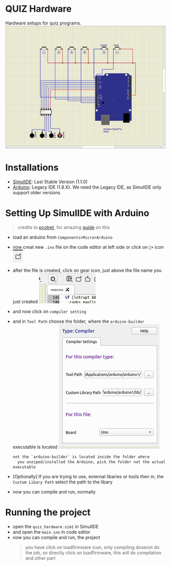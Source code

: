 # QUIZ Hardware
Hardware setups for quiz programs.
![Quiz Image](imgs/quiz.png)



# Installations
- [SimulIDE](https://simulide.com/p/downloads/): Last Stable Version (1.1.0)
- [Arduino](https://www.arduino.cc/en/software/#legacy-ide-18x): Legacy IDE (1.8.X). We need the Legacy IDE, as SimulIDE only support older versions

# Setting Up SimulIDE with Arduino 
> credits to [pcotret](https://github.com/pcotret/), for amazing [guide](https://pcotret.github.io/simulide/) on this 
- load an arduino from `Components>Micro>Arduino`
- now creat new `.ino` file on the code editor at left side
    or click on `📁+` icon ![new_file](./imgs/new_file.png)
- after the file is created, click on gear icon, just above the 
  file name you just created ![gear](./imgs/tscreen.png)
- and now click on `compiler setting`
- and in `Tool Path` choose the folder, where the `arduino-builder` executable is located ![compiler](imgs/compiler.png)
      
      not the `arduino-builder` is located inside the folder where
        you unziped/installed the Arduino, pick the folder not the actual executable
- [Optionally] If you are trying to use, external libaries or tools
  then in, the `Custom Libary Path` select the path to the libary  
- now you can compile and run, normally


# Running the project
- open the `quiz_hardware.sim1` in SimulIDE
- and open the `main.ino` in code editor
- now you can compile and run, the project
  > you have click on loadfirmware icon, only compiling dosenot
  > do the job, so directly click on loadfirmware, this will do compilation and other part
 